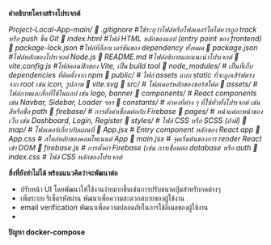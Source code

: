 **คำอธิบายโครงสร้างโปรเจกต์**

*Project-Local-App-main/
📄 .gitignore              #ใช้ระบุว่าไฟล์หรือโฟลเดอร์ใดไม่ควรถูก track หรือ push ขึ้น Git 
📄 index.html              #ไฟล์ HTML หลักของแอป (entry point ของ frontend)
📄 package-lock.json       #ไฟล์ที่ล็อกเวอร์ชันของ dependency ทั้งหมด 
📄 package.json            #ไฟล์หลักของโปรเจกต์ Node.js
📄 README.md               #ไฟล์อธิบายและแนะนำโปรเจกต์
📄 vite.config.js          #ไฟล์คอนฟิกของ Vite, เป็น build tool
    📁 node_modules/           # เป็นที่เก็บ dependencies ที่ติดตั้งจาก npm
    📁 public/                 # ไฟล์ assets แบบ static ที่จะถูกเสิร์ฟตรงจาก root เช่น icon, รูปภาพ
     📄 vite.svg
📁 src/                    # โฟลเดอร์หลักของซอร์สโค้ด
   📁 assets/             # ไฟล์ภาพและสื่อที่ใช้ในแอป เช่น logo, banner
   📁 components/         # React components เช่น Navbar, Sidebar, Loader ฯลฯ
   📁 constants/          # ค่าคงที่ต่าง ๆ ที่ใช้ทั่วทั้งโปรเจกต์ เช่น สีหรือชื่อ path
   📁 firebase/           # การตั้งค่าเชื่อมต่อกับ Firebase
   📁 pages/              # หน้าแต่ละหน้าของเว็บ เช่น Dashboard, Login, Register
   📁 styles/             # ไฟล์ CSS หรือ SCSS (ถ้ามี)
   📁 map/                # โฟลเดอร์เกี่ยวกับแผนที่
   📄 App.jsx             # Entry component หลักของ React app
   📄 App.css             # สไตล์หลักของคอมโพเนนต์ App
   📄 main.jsx            # จุดเริ่มต้นของการ render React เข้า DOM
   📄 firebase.js         # การตั้งค่า Firebase (เช่น การเชื่อมต่อ database หรือ auth
   📄 index.css           # ไฟล์ CSS หลักของโปรเจกต์*


**สิ่งที่ยังทำไม่ได้ พร้อมแนวคิดว่าจะพัฒนาต่อ**
- ปรับหน้า UI                โดยพัฒนาให้ใช้งานง่ายมากขึ้นเช่นการปรับขนาดปุ่มสำหรับกดต่างๆ
- เพิ่มระบบ รีเซ็ตรหัสผ่าน        พัฒนาเพื่อความสะดวกสบายของผู้ใช้งาน
- email verification        พัฒนาเพื่อความปลอดภัยในการใช้อีเมลของผู้ใช้งาน
-



**ปัญหา docker-compose**



  
